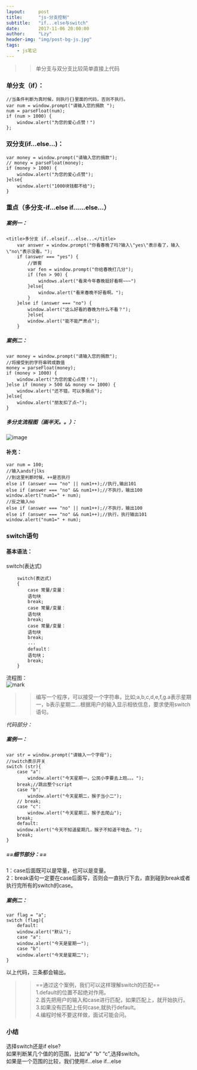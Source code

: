 ```yaml
---
layout:     post
title:      "js-分支控制"
subtitle:   "if...else与switch"
date:       2017-11-06 20:00:00
author:     "Lzy"
header-img: "img/post-bg-js.jpg"
tags:
    - js笔记
---
```

>>单分支与双分支比较简单直接上代码

### 单分支（if）：
```
//当条件判断为真时候，则执行{}里面的代码，否则不执行。
var num = window.prompt("请输入您的捐款 ");
num = parseFloat(num);
if (num > 1000) {
	window.alert("为您的爱心点赞！")
};

```
### 双分支(if...else...)：

```
var money = window.prompt("请输入您的捐款");
// money = parseFloat(money);
if (money > 1000) {
	window.alert("为您的爱心点赞");
}else{
	window.alert("1000块钱都不给");
}
```
### 重点（多分支-if...else if......else...）

##### 案例一：
```
<title>多分支 if..elseif...else...</title>
	var answer = window.prompt("你看春晚了吗?输入\"yes\"表示看了，输入\"no\"表示没看。");
	if (answer === "yes") {
		//嵌套
		var fen = window.prompt("你给春晚打几分");
		if (fen > 90) {
		    windows.alert("看来今年春晚挺好看啊~~~")
		}else{
			window.alert("看来春晚不好看啊。");
		}
	}else if (answer === "no") {
		window.alert("这么好看的春晚为什么不看？");
		}else{
		window.alert("能不能严肃点");
	}
```
##### 案例二：

```
var money = window.prompt("请输入您的捐款");
//将接受到的字符串转成数值
money = parseFloat(money);
if (money > 1000) {
	window.alert("为您的爱心点赞！");
}else if (money > 500 && money <= 1000) {
	window.alert("还不错，可以多捐点");
}else{
	window.alert("朋友扣了点~");
}
```

##### 多分支流程图（画半天。。）：
![image](http://oyy6ppgxt.bkt.clouddn.com/blog/171105/3HC4jFEd1g.png?imageslim)

#### 补充：
```
var num = 100;
//输入andsfjlks
//到这里判断时候，++是否执行
else if (answer === "no" || num1++);//执行,输出101
else if (answer === "no" && num1++);//不执行，输出100
window.alert("num1=" + num);
//反之输入no
else if (answer === "no" || num1++);//不执行，输出100
else if (answer === "no" && num1++);//执行，执行输出101
window.alert("num1=" + num);
```
### switch语句
#### 基本语法：
switch(表达式)

```
	switch(表达式)
	{
		case 常量/变量：
		语句块
		break;
		case 常量/变量：
		语句块
		break;
		case 常量/变量：
		语句块
		break;
		...
		default：
		语句块；
		break;
	}
```
流程图：  
![mark](http://oyy6ppgxt.bkt.clouddn.com/blog/171106/b0KGGi9LI5.png?imageslim)

>>编写一个程序，可以接受一个字符串，比如;a,b,c,d,e,f,g.a表示星期一，b表示星期二...根据用户的输入显示相依信息，要求使用switch语句。

*代码部分：*

##### 案例一：
```
var str = window.prompt("请输入一个字母");
//switch表示开关
switch (str){
 	case "a":
		window.alert("今天星期一，公民小李要去上班。。。");
	break;//跳出整个script
	case "b":
		window.alert("今天星期二，猴子当小二");
	// break;
	case "c":
		window.alert("今天星期三，猴子去爬山");
	break;
	default:
	window.alert("今天不知道星期几，猴子不知道干啥去。");
	break;
}
```
##### ==细节部分：==  
1：case后面既可以是常量，也可以是变量。  
2：break语句一定要在case后面写，否则会一直执行下去，直到碰到break或者执行完所有的switch的case。


##### 案例二：

```
var flag = "a";
switch (flag){
	default:
	window.alert("默认");
	case "a":
	window.alert("今天是星期一");
	case "b":
	window.alert("今天是星期二");
}
```
以上代码，三条都会输出。

>>==通过这个案例，我们可以这样理解switch的匹配==  
1.default的位置不起绝对作用。  
2.首先把用户的输入和case进行匹配，如果匹配上，就开始执行。  
3.如果没有匹配上任何case,就执行default。  
4.编程时候不要这样做，面试可能会问。
		


### 小结
选择switch还是if else?  
如果判断某几个值的的范围，比如“a” “b” “c”,选择switch。  
如果是一个范围的比较，我们使用if...else if...else 










